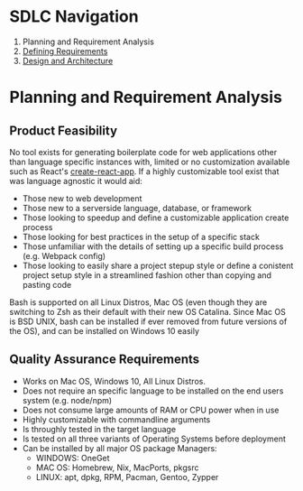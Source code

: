 # SDLC Navigation

1. Planning and Requirement Analysis
2. [Defining Requirements](./DevelopmentLifeCycleProcess/2_DefiningRequirements/README.md)
3. [Design and Architecture](./DevelopmentLifeCycleProcess/3_DesignAndArchitecture/REAME.md)

# Planning and Requirement Analysis

## Product Feasibility

No tool exists for generating boilerplate code for web applications other than language specific instances with, limited or no customization available such as React's [create-react-app](https://github.com/facebook/create-react-app). If a highly customizable tool exist that was language agnostic it would aid:
- Those new to web development
- Those new to a serverside language, database, or framework
- Those looking to speedup and define a customizable application create process
- Those looking for best practices in the setup of a specific stack
- Those unfamiliar with the details of setting up a specific build process (e.g. Webpack config)
- Those looking to easily share a project stepup style or define a conistent project setup style in a streamlined fashion other than copying and pasting code

Bash is supported on all Linux Distros, Mac OS (even though they are switching to Zsh as their default with their new OS Catalina. Since Mac OS is BSD UNIX, bash can be installed if ever removed from future versions of the OS), and can be installed on Windows 10 easily

## Quality Assurance Requirements

- Works on Mac OS, Windows 10, All Linux Distros.
- Does not require an specific language to be installed on the end users system (e.g. node/npm)
- Does not consume large amounts of RAM or CPU power when in use
- Highly customizable with commandline arguments
- Is throughly tested in the target language
- Is tested on all three variants of Operating Systems before deployment
- Can be installed by all major OS package Managers:
	- WINDOWS: OneGet
	- MAC OS: Homebrew, Nix, MacPorts, pkgsrc
	- LINUX: apt, dpkg, RPM, Pacman, Gentoo, Zypper